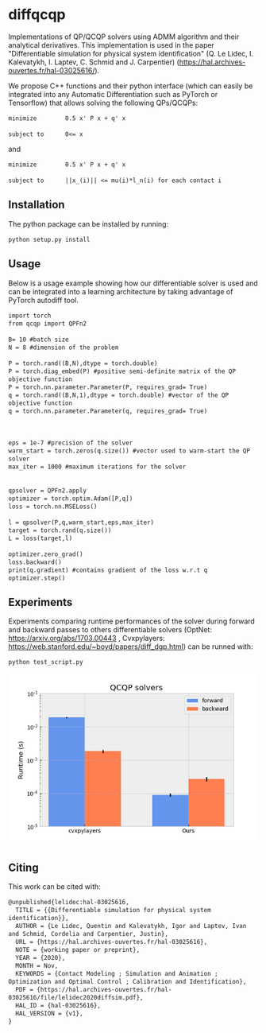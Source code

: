 
# diffqcqp
Implementations of QP/QCQP solvers using ADMM algorithm and their analytical derivatives. This implementation is used in the paper "Differentiable simulation for physical system identification" (Q. Le Lidec, I. Kalevatykh, I. Laptev, C. Schmid and J. Carpentier) (https://hal.archives-ouvertes.fr/hal-03025616/). 

We propose C++ functions and their python interface (which can easily be integrated into any Automatic Differentiation such as PyTorch or Tensorflow) that allows solving the following QPs/QCQPs:
```
minimize        0.5 x' P x + q' x

subject to      0<= x 
```
and 
```
minimize        0.5 x' P x + q' x

subject to      ||x_(i)|| <= mu(i)*l_n(i) for each contact i 
```


## Installation
The python package can be installed by running:

```
python setup.py install
```

## Usage
Below is a usage example showing how our differentiable solver is used and can be integrated into a learning architecture by taking advantage of PyTorch autodiff tool.
```
import torch
from qcqp import QPFn2

B= 10 #batch size
N = 8 #dimension of the problem

P = torch.rand((B,N),dtype = torch.double)
P = torch.diag_embed(P) #positive semi-definite matrix of the QP objective function
P = torch.nn.parameter.Parameter(P, requires_grad= True)
q = torch.rand((B,N,1),dtype = torch.double) #vector of the QP objective function
q = torch.nn.parameter.Parameter(q, requires_grad= True)



eps = 1e-7 #precision of the solver
warm_start = torch.zeros(q.size()) #vector used to warm-start the QP solver
max_iter = 1000 #maximum iterations for the solver 


qpsolver = QPFn2.apply
optimizer = torch.optim.Adam([P,q])
loss = torch.nn.MSELoss()

l = qpsolver(P,q,warm_start,eps,max_iter)
target = torch.rand(q.size())
L = loss(target,l)

optimizer.zero_grad()
loss.backward()
print(q.gradient) #contains gradient of the loss w.r.t q
optimizer.step()
```

## Experiments
Experiments comparing runtime performances of the solver during forward and backward passes to others differentiable solvers (OptNet: https://arxiv.org/abs/1703.00443 , Cvxpylayers: https://web.stanford.edu/~boyd/papers/diff_dgp.html) can be runned with:
```
python test_script.py
```

![test_results](qcqp_runtime.png)


## Citing
This work can be cited with:
```
@unpublished{lelidec:hal-03025616,
  TITLE = {{Differentiable simulation for physical system identification}},
  AUTHOR = {Le Lidec, Quentin and Kalevatykh, Igor and Laptev, Ivan and Schmid, Cordelia and Carpentier, Justin},
  URL = {https://hal.archives-ouvertes.fr/hal-03025616},
  NOTE = {working paper or preprint},
  YEAR = {2020},
  MONTH = Nov,
  KEYWORDS = {Contact Modeling ; Simulation and Animation ; Optimization and Optimal Control ; Calibration and Identification},
  PDF = {https://hal.archives-ouvertes.fr/hal-03025616/file/lelidec2020diffsim.pdf},
  HAL_ID = {hal-03025616},
  HAL_VERSION = {v1},
}
```


